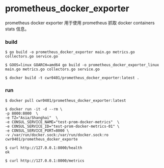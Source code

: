 # prometheus_docker_exporter

prometheus docker exporter 用于使用 prometheus 抓取 docker containers stats 信息。


### build

```shell
$ go build -o prometheus_docker_exporter main.go metrics.go collectors.go service.go 

$ GOOS=linux GOARCH=amd64 go build -o prometheus_docker_exporter_linux main.go metrics.go collectors.go service.go

$ docker build -t cwr0401/prometheus_docker_exporter:latest .

```


### run 
```shell
$ docker pull cwr0401/prometheus_docker_exporter:latest

$ docker run -it -d --rm \
-p 8000:8000  \
-e TZ="Asia/Shanghai"  \
-e CONSUL_SERVICE_NAME="test-prom-docker-metrics"  \
-e CONSUL_SERVICE_ID="test-prom-docker-metrics-01" \
-e CONSUL_SERVICE_PORT=8000 \
-v /var/run/docker.sock:/var/run/docker.sock:ro
cwr0401/prometheus_docker_exporte

$ curl http://127.0.0.1:8000/health
ok

$ curl http://127.0.0.1:8000/metrics
```
